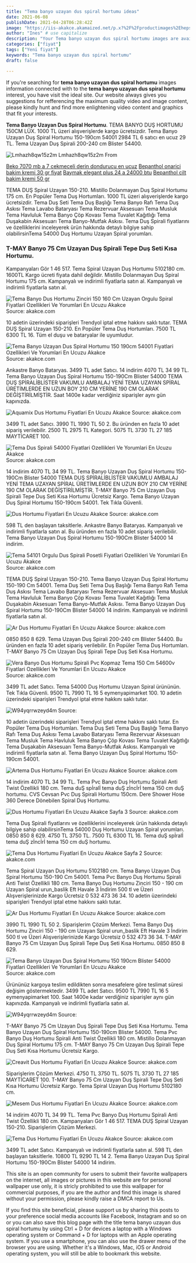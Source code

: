 ```yaml
---
title: "Tema banyo uzayan dus spiral hortumu ideas"
date: 2021-06-08
publishDate: 2021-04-28T06:28:42Z
image: "https://iis-akakce.akamaized.net/p.x?%2F%2Fproductimages%2Ehepsiburada%2Enet%2Fs%2F18%2F600%2F9787821457458%2Ejpg"
author: "Ines" # use capitalize
description: "Your Tema banyo uzayan dus spiral hortumu images are available in this site. Tema banyo uzayan dus spiral hortumu are a topic that is being searched for and liked by netizens now. You can Find and Download the Tema banyo uzayan dus spiral hortumu files here. Get all free photos."
categories: ["fiyat"]
tags: ["Yeni fiyat"]
keywords: "Tema banyo uzayan dus spiral hortumu"
draft: false

---
```


If you're searching for **tema banyo uzayan dus spiral hortumu** images information connected with to the **tema banyo uzayan dus spiral hortumu** interest, you have visit the ideal  site.  Our website always  gives you  suggestions  for refferencing  the maximum  quality video and image  content, please kindly hunt and find more enlightening video content and graphics  that fit your interests.

**Tema Banyo Uzayan Dus Spiral Hortumu**. TEMA BANYO DUŞ HORTUMU 150CM LÜX. 1000 TL üzeri alışverişlerde kargo ücretsizdir. Tema Banyo Uzayan Duş Spiral Hortumu 150-190cm 54001 2984 TL 6 satıcı en ucuz 29 TL. Tema Uzayan Duş Spirali 200-240 cm Blister 54400.

![Lmhazh8qw15z2m](https://iis-akakce.akamaized.net/p.z?%2F%2Fn11scdn%2Eakamaized%2Enet%2Fa1%2F1024%2Fev%2Dyasam%2Fdus%2Dtakimlari%2Ftema%2D75%2Dcm%2Duzayan%2Ddus%2Dspirali%2D54051%5F%5F0283336095723710%2Ejpg "Lmhazh8qw15z2m")
Lmhazh8qw15z2m From 

[Beko 7070 mb a 7 cekmeceli derin dondurucu en ucuz](/beko-7070-mb-a-7-cekmeceli-derin-dondurucu-en-ucuz/)
[Bepanthol onarici bakim kremi 30 gr fiyat](/bepanthol-onarici-bakim-kremi-30-gr-fiyat/)
[Baymak elegant plus 24 a 24000 btu](/baymak-elegant-plus-24-a-24000-btu/)
[Bepanthol cilt bakim kremi 50 gr](/bepanthol-cilt-bakim-kremi-50-gr/)

TEMA DUŞ Spiral Uzayan 150-210. Mistillo Dolanmayan Duş Spiral Hortumu 175 cm. En Popüler Tema Duş Hortumları. 1000 TL üzeri alışverişlerde kargo ücretsizdir. Tema Duş Seti Tema Duş Başlığı Tema Banyo Rafı Tema Duş Askısı Tema Lavabo Bataryası Tema Rezervuar Aksesuarı Tema Musluk Tema Havluluk Tema Banyo Çöp Kovası Tema Tuvalet Kağıtlığı Tema Duşakabin Aksesuarı Tema Banyo-Mutfak Askısı. Tema Duş Spirali fiyatlarını ve özelliklerini inceleyerek ürün hakkında detaylı bilgiye sahip olabilirsinTema 54000 Duş Hortumu Uzayan Spiral yorumları.

### T-MAY Banyo 75 Cm Uzayan Duş Spirali Tepe Duş Seti Kısa Hortumu.

Kampanyaları Gör 1 46 517. Tema Spiral Uzayan Duş Hortumu 5102180 cm. 1600TL Kargo ücreti fiyata dahil değildir. Mistillo Dolanmayan Duş Spiral Hortumu 175 cm. Kampanyalı ve indirimli fiyatlarla satın al. Kampanyalı ve indirimli fiyatlarla satın al.


![Tema Banyo Dus Hortumu Zinciri 150 160 Cm Uzayan Orgulu Spiral Fiyatlari Ozellikleri Ve Yorumlari En Ucuzu Akakce](https://cdn.akakce.com/iv/9713/980/980109364x.jpg "Tema Banyo Dus Hortumu Zinciri 150 160 Cm Uzayan Orgulu Spiral Fiyatlari Ozellikleri Ve Yorumlari En Ucuzu Akakce")
Source: akakce.com

10 adetin üzerindeki siparişleri Trendyol iptal etme hakkını saklı tutar. TEMA DUŞ Spiral Uzayan 150-210. En Popüler Tema Duş Hortumları. 7500 TL 6300 TL 16. Tüm el duşu ve bataryalar ile uyumludur.

![Tema Banyo Uzayan Dus Spiral Hortumu 150 190cm 54001 Fiyatlari Ozellikleri Ve Yorumlari En Ucuzu Akakce](https://iis-akakce.akamaized.net/p.z?%2F%2Fn11scdn%2Eakamaized%2Enet%2Fa1%2F1024%2Fev%2Dyasam%2Fspiraller%2Ftema%2Dbanyo%2Duzayan%2Ddus%2Dspiral%2Dhortumu%2D150%2D190cm%2D54001%5F%5F0308040241850473%2Epng "Tema Banyo Uzayan Dus Spiral Hortumu 150 190cm 54001 Fiyatlari Ozellikleri Ve Yorumlari En Ucuzu Akakce")
Source: akakce.com

Ankastre Banyo Bataryas. 3499 TL adet Satıcı. 14 indirim 4070 TL 34 99 TL. Tema Banyo Uzayan Duş Spiral Hortumu 150-190Cm Blister 54000 TEMA DUŞ SPİRALİBLİSTER VAKUMLU AMBALAJ YENİ TEMA UZAYAN SPİRAL ÜRETİMLERDE EN UZUN BOY 210 CM YERİNE 190 CM OLARAK DEĞİŞTİRİLMİŞTİR. Saat 1400e kadar verdiğiniz siparişler aynı gün kapınızda.

![Aquamix Dus Hortumu Fiyatlari En Ucuzu Akakce](https://iis-akakce.akamaized.net/p.x?%2F%2Fcdn%2Edsmcdn%2Ecom%2Fty58%2Fproduct%2Fmedia%2Fimages%2F20210119%2F18%2F55267002%2F14369267%2F1%2F1%5Forg%5Fzoom%2Ejpg%3FboutiqueId%3D61%26merchantId%3D337515 "Aquamix Dus Hortumu Fiyatlari En Ucuzu Akakce")
Source: akakce.com

3499 TL adet Satıcı. 3990 TL 1990 TL 50 2. Bu üründen en fazla 10 adet sipariş verilebilir. 2500 TL 2975 TL Kategori. 5075 TL 3730 TL 27 185 MAYTİCARET 100.

![Tema Dus Spirali 54000 Fiyatlari Ozellikleri Ve Yorumlari En Ucuzu Akakce](https://iis-akakce.akamaized.net/p.z?%2F%2Fm%2Emedia%2Damazon%2Ecom%2Fimages%2FI%2F41TRAK4%2B%2BmL%2E%5FSL500%5F%2Ejpg "Tema Dus Spirali 54000 Fiyatlari Ozellikleri Ve Yorumlari En Ucuzu Akakce")
Source: akakce.com

14 indirim 4070 TL 34 99 TL. Tema Banyo Uzayan Duş Spiral Hortumu 150-190Cm Blister 54000 TEMA DUŞ SPİRALİBLİSTER VAKUMLU AMBALAJ YENİ TEMA UZAYAN SPİRAL ÜRETİMLERDE EN UZUN BOY 210 CM YERİNE 190 CM OLARAK DEĞİŞTİRİLMİŞTİR. T-MAY Banyo 75 Cm Uzayan Duş Spirali Tepe Duş Seti Kısa Hortumu Ücretsiz Kargo. Tema Banyo Uzayan Duş Spiral Hortumu 150-190cm 54001. Tek Tıkla Güvenli.

![Dus Hortumu Fiyatlari En Ucuzu Akakce](https://iis-akakce.akamaized.net/p.x?%2F%2Fn11scdn%2Eakamaized%2Enet%2Fa1%2F1024%2Fev%2Dyasam%2Fspiraller%2Fspiral%2Ddus%2Dhortumu%2D150%2Dcm%2Dbanyo%2Dhortumu%5F%5F1178123445207439%2Ejpg "Dus Hortumu Fiyatlari En Ucuzu Akakce")
Source: akakce.com

598 TL den başlayan taksitlerle. Ankastre Banyo Bataryas. Kampanyalı ve indirimli fiyatlarla satın al. Bu üründen en fazla 10 adet sipariş verilebilir. Tema Banyo Uzayan Duş Spiral Hortumu 150-190Cm Blister 54000 14 indirim.

![Tema 54101 Orgulu Dus Spirali Posetli Fiyatlari Ozellikleri Ve Yorumlari En Ucuzu Akakce](https://iis-akakce.akamaized.net/p.z?%2F%2Fmcdn01%2Egittigidiyor%2Enet%2F65876%2F658769328%5F0%2Ejpg "Tema 54101 Orgulu Dus Spirali Posetli Fiyatlari Ozellikleri Ve Yorumlari En Ucuzu Akakce")
Source: akakce.com

TEMA DUŞ Spiral Uzayan 150-210. Tema Banyo Uzayan Duş Spiral Hortumu 150-190 Cm 54001. Tema Duş Seti Tema Duş Başlığı Tema Banyo Rafı Tema Duş Askısı Tema Lavabo Bataryası Tema Rezervuar Aksesuarı Tema Musluk Tema Havluluk Tema Banyo Çöp Kovası Tema Tuvalet Kağıtlığı Tema Duşakabin Aksesuarı Tema Banyo-Mutfak Askısı. Tema Banyo Uzayan Duş Spiral Hortumu 150-190Cm Blister 54000 14 indirim. Kampanyalı ve indirimli fiyatlarla satın al.

![Ar Dus Hortumu Fiyatlari En Ucuzu Akakce](https://mcdn01.gittigidiyor.net/61610/616109944_0.jpg "Ar Dus Hortumu Fiyatlari En Ucuzu Akakce")
Source: akakce.com

0850 850 8 629. Tema Uzayan Duş Spirali 200-240 cm Blister 54400. Bu üründen en fazla 10 adet sipariş verilebilir. En Popüler Tema Duş Hortumları. T-MAY Banyo 75 Cm Uzayan Duş Spirali Tepe Duş Seti Kısa Hortumu.

![Vera Banyo Dus Hortumu Spirali Pvc Kopmaz Tema 150 Cm 54600v Fiyatlari Ozellikleri Ve Yorumlari En Ucuzu Akakce](https://iis-akakce.akamaized.net/p.z?%2F%2Fproductimages%2Ehepsiburada%2Enet%2Fs%2F18%2F600%2F9787825324082%2Ejpg "Vera Banyo Dus Hortumu Spirali Pvc Kopmaz Tema 150 Cm 54600v Fiyatlari Ozellikleri Ve Yorumlari En Ucuzu Akakce")
Source: akakce.com

3499 TL adet Satıcı. Tema 54000 Duş Hortumu Uzayan Spiral ürününün. Tek Tıkla Güvenli. 9500 TL 7990 TL 16 5 eymenyapimarket 100. 10 adetin üzerindeki siparişleri Trendyol iptal etme hakkını saklı tutar.

![W94yqrrwzeyd4m](https://iis-akakce.akamaized.net/p.x?%2F%2Fbau%2Dcdn%2Eveesk%2Enet%2Fmedia%2Fproduct%2F61%2F61158872%2F1148%2F202102091013%5F61158872%2Ejpg "W94yqrrwzeyd4m")
Source: 

10 adetin üzerindeki siparişleri Trendyol iptal etme hakkını saklı tutar. En Popüler Tema Duş Hortumları. Tema Duş Seti Tema Duş Başlığı Tema Banyo Rafı Tema Duş Askısı Tema Lavabo Bataryası Tema Rezervuar Aksesuarı Tema Musluk Tema Havluluk Tema Banyo Çöp Kovası Tema Tuvalet Kağıtlığı Tema Duşakabin Aksesuarı Tema Banyo-Mutfak Askısı. Kampanyalı ve indirimli fiyatlarla satın al. Tema Banyo Uzayan Duş Spiral Hortumu 150-190cm 54001.

![Artema Dus Hortumu Fiyatlari En Ucuzu Akakce](https://iis-akakce.akamaized.net/p.x?%2F%2Fbau%2Dcdn%2Eveesk%2Enet%2Fmedia%2Fproduct%2F60%2F60661517%2F1148%2F202011180948%5F60661517%2Ejpg "Artema Dus Hortumu Fiyatlari En Ucuzu Akakce")
Source: akakce.com

14 indirim 4070 TL 34 99 TL. Tema Pvc Banyo Duş Hortumu Spirali Anti Twist Özellikli 180 cm. Tema duŞ spİralİ tema duŞ zİncİrİ tema 150 cm duŞ hortumu. CVS Cevsan Pvc Duş Spirali Hortumu 150cm. Dere Shower Hose 360 Derece Dönebilen Spiral Duş Hortumu.

![Dus Hortumu Fiyatlari En Ucuzu Akakce Sayfa 3](https://iis-akakce.akamaized.net/p.x?%2F%2Fn11scdn%2Eakamaized%2Enet%2Fa1%2F1024%2Fev%2Dyasam%2Fspiraller%2F15%2Dmetre%2Dorgulu%2Dspiralli%2Dbanyo%2Ddus%2Dhortumu%5F%5F0187642163778711%2Ejpg "Dus Hortumu Fiyatlari En Ucuzu Akakce Sayfa 3")
Source: akakce.com

Tema Duş Spirali fiyatlarını ve özelliklerini inceleyerek ürün hakkında detaylı bilgiye sahip olabilirsinTema 54000 Duş Hortumu Uzayan Spiral yorumları. 0850 850 8 629. 4750 TL 3750 TL. 7500 TL 6300 TL 16. Tema duŞ spİralİ tema duŞ zİncİrİ tema 150 cm duŞ hortumu.

![Tema Dus Hortumu Fiyatlari En Ucuzu Akakce Sayfa 2](https://iis-akakce.akamaized.net/p.x?//n11scdn.akamaized.net/a1/1024/ev-yasam/spiraller/tema-spiral-dus-hortumu-200-240-cm-uzayan-blister-ambalajli__1559689458669135.png "Tema Dus Hortumu Fiyatlari En Ucuzu Akakce Sayfa 2")
Source: akakce.com

Tema Spiral Uzayan Duş Hortumu 5102180 cm. Tema Banyo Uzayan Duş Spiral Hortumu 150-190 Cm 54001. Tema Pvc Banyo Duş Hortumu Spirali Anti Twist Özellikli 180 cm. Tema Banyo Duş Hortumu Zinciri 150 - 190 cm Uzayan Spiral urun_baslik Eft Havale 3 İndirim 500 tl ve Üzeri Alışverişlerinizde Kargo Ücretsiz 0 532 473 36 34. 10 adetin üzerindeki siparişleri Trendyol iptal etme hakkını saklı tutar.

![Ar Dus Hortumu Fiyatlari En Ucuzu Akakce](https://iis-akakce.akamaized.net/p.x?%2F%2Fn11scdn%2Eakamaized%2Enet%2Fa1%2F1024%2Fev%2Dyasam%2Fdus%2Dtakimlari%2Far%2Ddus%2Dspiral%2Dhortumu%2D150%2Dcm%2D5%2Dyil%2Deca%2Dgarantili%5F%5F0435136719234542%2Ejpg "Ar Dus Hortumu Fiyatlari En Ucuzu Akakce")
Source: akakce.com

3990 TL 1990 TL 50 2. Siparişlerim Çözüm Merkezi. Tema Banyo Duş Hortumu Zinciri 150 - 190 cm Uzayan Spiral urun_baslik Eft Havale 3 İndirim 500 tl ve Üzeri Alışverişlerinizde Kargo Ücretsiz 0 532 473 36 34. T-MAY Banyo 75 Cm Uzayan Duş Spirali Tepe Duş Seti Kısa Hortumu. 0850 850 8 629.

![Tema Banyo Uzayan Dus Spiral Hortumu 150 190cm Blister 54000 Fiyatlari Ozellikleri Ve Yorumlari En Ucuzu Akakce](https://iis-akakce.akamaized.net/p.z?%2F%2Fproductimages%2Ehepsiburada%2Enet%2Fs%2F18%2F600%2F9787821522994%2Ejpg "Tema Banyo Uzayan Dus Spiral Hortumu 150 190cm Blister 54000 Fiyatlari Ozellikleri Ve Yorumlari En Ucuzu Akakce")
Source: akakce.com

Ürününüz kargoya teslim edildikten sonra mesafelere göre teslimat süresi değişim göstermektedir. 3499 TL adet Satıcı. 9500 TL 7990 TL 16 5 eymenyapimarket 100. Saat 1400e kadar verdiğiniz siparişler aynı gün kapınızda. Kampanyalı ve indirimli fiyatlarla satın al.

![W94yqrrwzeyd4m](https://iis-akakce.akamaized.net/p.x?%2F%2Fmcdn01%2Egittigidiyor%2Enet%2F66706%2F667061105%5F0%2Ejpg "W94yqrrwzeyd4m")
Source: 

T-MAY Banyo 75 Cm Uzayan Duş Spirali Tepe Duş Seti Kısa Hortumu. Tema Banyo Uzayan Duş Spiral Hortumu 150-190cm Blister 54000. Tema Pvc Banyo Duş Hortumu Spirali Anti Twist Özellikli 180 cm. Mistillo Dolanmayan Duş Spiral Hortumu 175 cm. T-MAY Banyo 75 Cm Uzayan Duş Spirali Tepe Duş Seti Kısa Hortumu Ücretsiz Kargo.

![Creavit Dus Hortumu Fiyatlari En Ucuzu Akakce](https://iis-akakce.akamaized.net/p.x?%2F%2Fproductimages%2Ehepsiburada%2Enet%2Fs%2F42%2F600%2F10725396512818%2Ejpg "Creavit Dus Hortumu Fiyatlari En Ucuzu Akakce")
Source: akakce.com

Siparişlerim Çözüm Merkezi. 4750 TL 3750 TL. 5075 TL 3730 TL 27 185 MAYTİCARET 100. T-MAY Banyo 75 Cm Uzayan Duş Spirali Tepe Duş Seti Kısa Hortumu Ücretsiz Kargo. Tema Spiral Uzayan Duş Hortumu 5102180 cm.

![Mesem Dus Hortumu Fiyatlari En Ucuzu Akakce](https://iis-akakce.akamaized.net/p.x?%2F%2Fn11scdn%2Eakamaized%2Enet%2Fa1%2F1024%2Fev%2Dyasam%2Fdus%2Dtakimlari%2Fmesem%2Dspiral%2Ddus%2Dhortumu%2D150%2Dcm%2Dbanyo%2Dhortumu%5F%5F0775061878922116%2Ejpg "Mesem Dus Hortumu Fiyatlari En Ucuzu Akakce")
Source: akakce.com

14 indirim 4070 TL 34 99 TL. Tema Pvc Banyo Duş Hortumu Spirali Anti Twist Özellikli 180 cm. Kampanyaları Gör 1 46 517. TEMA DUŞ Spiral Uzayan 150-210. Siparişlerim Çözüm Merkezi.

![Tema Dus Hortumu Fiyatlari En Ucuzu Akakce](https://iis-akakce.akamaized.net/p.x?%2F%2Fproductimages%2Ehepsiburada%2Enet%2Fs%2F18%2F600%2F9787821457458%2Ejpg "Tema Dus Hortumu Fiyatlari En Ucuzu Akakce")
Source: akakce.com

3499 TL adet Satıcı. Kampanyalı ve indirimli fiyatlarla satın al. 598 TL den başlayan taksitlerle. 10800 TL 9290 TL 14 2. Tema Banyo Uzayan Duş Spiral Hortumu 150-190Cm Blister 54000 14 indirim.

This site is an open community for users to submit their favorite wallpapers on the internet, all images or pictures in this website are for personal wallpaper use only, it is stricly prohibited to use this wallpaper for commercial purposes, if you are the author and find this image is shared without your permission, please kindly raise a DMCA report to Us.

If you find this site beneficial, please support us by sharing this posts to your preference social media accounts like Facebook, Instagram and so on or you can also save this blog page with the title tema banyo uzayan dus spiral hortumu by using Ctrl + D for devices a laptop with a Windows operating system or Command + D for laptops with an Apple operating system. If you use a smartphone, you can also use the drawer menu of the browser you are using. Whether it's a Windows, Mac, iOS or Android operating system, you will still be able to bookmark this website.
